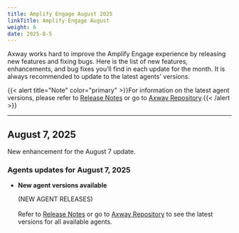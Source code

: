 ```yaml
---
title: Amplify Engage August 2025
linkTitle: Amplify Engage August
weight: 6
date: 2025-8-5
---
```

Axway works hard to improve the Amplify Engage experience by releasing new features and fixing bugs. Here is the list of new features, enhancements, and bug fixes you’ll find in each update for the month. It is always recommended to update to the latest agents' versions.

{{< alert title="Note" color="primary" >}}For information on the latest agent versions, please refer to [Release Notes](/docs/amplify_relnotes) or go to [Axway Repository](https://repository.axway.com/catalog?q=agents).{{< /alert >}}

---

## August 7, 2025

New enhancement for the August 7 update.

### Agents updates for August 7, 2025

* **New agent versions available**

  (NEW AGENT RELEASES)</br>  
  Refer to [Release Notes](https://docs.axway.com/bundle/amplify-central/page/docs/amplify_relnotes/index.html) or go to [Axway Repository](https://repository.axway.com/catalog?q=agents) to see the latest versions for all available agents.